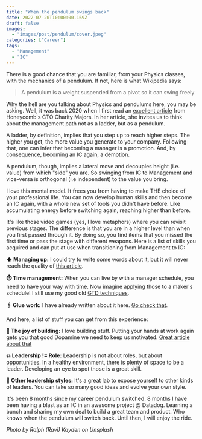 ```yaml
---
title: "When the pendulum swings back"
date: 2022-07-20T10:00:00.169Z
draft: false
images:
  - "images/post/pendulum/cover.jpeg"
categories: ["Career"]
tags:
  - "Management"
  - "IC"
---
```


There is a good chance that you are familiar, from your Physics classes, with the mechanics of a pendulum. If not, here is what Wikipedia says:

> A pendulum is a weight suspended from a pivot so it can swing freely

Why the hell are you talking about Physics and pendulums here, you may be asking. Well, it was back 2020 when I first read an [excellent article](https://charity.wtf/2019/01/04/engineering-management-the-pendulum-or-the-ladder/) from Honeycomb's CTO Charity Majors. In her article, she invites us to think about the management path not as a ladder, but as a pendulum.

A ladder, by definition, implies that you step up to reach higher steps. The higher you get, the more value you generate to your company. Following that, one can infer that becoming a manager is a promotion. And, by consequence, becoming an IC again, a demotion.

A pendulum, though, implies a lateral move and decouples height (i.e. value) from which "side" you are. So swinging from IC to Management and vice-versa is orthogonal (i.e independent) to the value you bring.

I love this mental model. It frees you from having to make THE choice of your professional life. You can now develop human skills and then become an IC again, with a whole new set of tools you didn't have before. Like accumulating energy before switching again, reaching higher than before.

It's like those video games (yes, I love metaphors) where you can revisit previous stages. The difference is that you are in a higher level than when you first passed through it. By doing so, you find items that you missed the first time or pass the stage with different weapons. Here is a list of skills you acquired and can put at use when transitioning from Management to IC:

**⬆️ Managing up:** I could try to write some words about it, but it will never reach the quality of [this article](https://www.cultureamp.com/blog/managing-up-importance#:~:text=Managing%20up%20is%20about%20using,day%2Dto%2Dday%20job).

**⏱️ Time management:** When you can live by with a manager schedule, you need to have your way with time. Now imagine applying those to a maker's schedule! I still use my good old [GTD techniques](/posts/time-management-for-leaders/).

**🖇️ Glue work:** I have already written about it here. [Go check that](/posts/glue-work-and-expand-your-graph/).

And here, a list of stuff you can get from this experience:

**🚧 The joy of building:** I love building stuff. Putting your hands at work again gets you that good Dopamine we need to keep us motivated. [Great article about that](http://blog.idonethis.com/the-science-of-motivation-your-brain-on-dopamine)

**💥 Leadership != Role:** Leadership is not about roles, but about opportunities. In a healthy environment, there is plenty of space to be a leader. Developing an eye to spot those is a great skill.

**🧠 Other leadership styles:** It's a great lab to expose yourself to other kinds of leaders. You can take so many good ideas and evolve your own style.

It's been 8 months since my career pendulum switched. 8 months I have been having a blast as an IC in an awesome project @ Datadog. Learning a bunch and sharing my own deal to build a great team and product. Who knows when the pendulum will switch back. Until then, I will enjoy the ride.

_Photo by Ralph (Ravi) Kayden on Unsplash_
